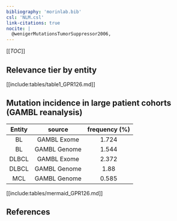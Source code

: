 ```yaml
---
bibliography: 'morinlab.bib'
csl: 'NLM.csl'
link-citations: true
nocite: |
  @wenigerMutationsTumorSuppressor2006, 
---
```


[[_TOC_]]




## Relevance tier by entity

[[include:tables/table1_GPR126.md]]


## Mutation incidence in large patient cohorts (GAMBL reanalysis)

|Entity|source |frequency (%)|
|:------:|:----:|:----:|
|BL|GAMBL Exome |1.724 |
|BL|GAMBL Genome |1.544 |
|DLBCL|GAMBL Exome |2.372 |
|DLBCL|GAMBL Genome |1.88 |
|MCL|GAMBL Genome |0.585 |


[[include:tables/mermaid_GPR126.md]]

## References


